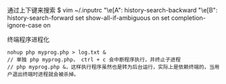 通过上下键来搜索
$ vim ~/.inputrc
"\e[A": history-search-backward
"\e[B": history-search-forward
set show-all-if-ambiguous on
set completion-ignore-case on

终端程序进程化
```
nohup php myprog.php > log.txt &
// 单独 php myprog.php， ctrl + c 会中断程序执行，并终止子进程
// php myprog.php &，这样执行程序虽然也是转为后台运行，实际上是依赖终端的，当用户退出终端时进程就会被杀掉。
```


